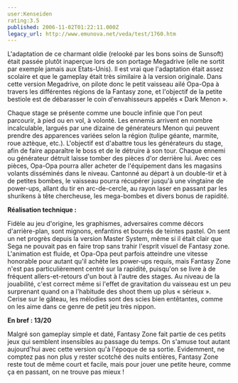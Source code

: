 ```yaml
---
user:Kenseiden
rating:3.5
published: 2006-11-02T01:22:11.000Z
legacy_url: http://www.emunova.net/veda/test/1760.htm
---
```

L'adaptation de ce charmant oldie (relooké par les bons soins de Sunsoft) était passée plutôt inaperçue lors de son portage Megadrive (elle ne sortit par exemple jamais aux Etats-Unis). Il est vrai que l'adaptation était assez scolaire et que le gameplay était très similaire à la version originale. Dans cette version Megadrive, on pilote donc le petit vaisseau ailé Opa-Opa à travers les différentes régions de la Fantasy zone, et l'objectif de la petite bestiole est de débarasser le coin d'envahisseurs appelés « Dark Menon ».  

  

Chaque stage se présente comme une boucle infinie que l'on peut parcourir, à pied ou en vol, à volonté. Les ennemis arrivent en nombre incalculable, largués par une dizaine de générateurs Menon qui peuvent prendre des apparences variées selon la région (tulipe géante, marmite, roue aztèque, etc.). L'objectif est d'abattre tous les générateurs du stage, afin de faire apparaître le boss et de le détruire à son tour. Chaque ennemi ou générateur détruit laisse tomber des pièces d'or derrière lui. Avec ces pièces, Opa-Opa pourra aller acheter de l'équipement dans les magasins volants disséminés dans le niveau. Cantonné au départ à un double-tir et à de petites bombes, le vaisseau pourra récupérer jusqu'à une vingtaine de power-ups, allant du tir en arc-de-cercle, au rayon laser en passant par les shurikens à tête chercheuse, les mega-bombes et divers bonus de rapidité.  

  

**Réalisation technique :**  

Fidèle au jeu d'origine, les graphismes, adversaires comme décors d'arrière-plan, sont mignons, enfantins et bourrés de teintes pastel. On sent un net progrès depuis la version Master System, même si il était clair que Sega ne pouvait pas en faire trop sans trahir l'esprit visuel de Fantasy zone. L'animation est fluide, et Opa-Opa peut parfois atteindre une vitesse honorable pour autant qu'il achète les power-ups requis, mais Fantasy Zone n'est pas particulièrement centré sur la rapidité, puisqu'on se livre à de fréquent allers-et-retours d'un bout à l'autre des stages. Au niveau de la jouabilité, c'est correct même si l'effet de gravitation du vaisseau est un peu surprenant quand on a l'habitude des shoot them up plus « sérieux ». Cerise sur le gâteau, les mélodies sont des scies bien entêtantes, comme on les aime dans ce genre de petit jeu très nippon.  

  

**En bref : 13/20**  

Malgré son gameplay simple et daté, Fantasy Zone fait partie de ces petits jeux qui semblent insensibles au passage du temps. On s'amuse tout autant aujourd'hui avec cette version qu'à l'époque de sa sortie. Evidemment, ne comptez pas non plus y rester scotché des nuits entières, Fantasy Zone reste tout de même court et facile, mais pour jouer une petite heure, comme ça en passant, on ne trouve pas mieux !